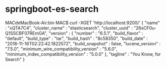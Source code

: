 # springboot-es-search
MACdeMacBook-Air:bin MAC$ curl -XGET 'http://localhost:9200/'
{
  "name" : "xQTA7C4",
  "cluster_name" : "elasticsearch",
  "cluster_uuid" : "26sCF0u-Q1SSCBF07REmGA",
  "version" : {
    "number" : "6.5.1",
    "build_flavor" : "default",
    "build_type" : "tar",
    "build_hash" : "8c58350",
    "build_date" : "2018-11-16T02:22:42.182257Z",
    "build_snapshot" : false,
    "lucene_version" : "7.5.0",
    "minimum_wire_compatibility_version" : "5.6.0",
    "minimum_index_compatibility_version" : "5.0.0"
  },
  "tagline" : "You Know, for Search"
}
